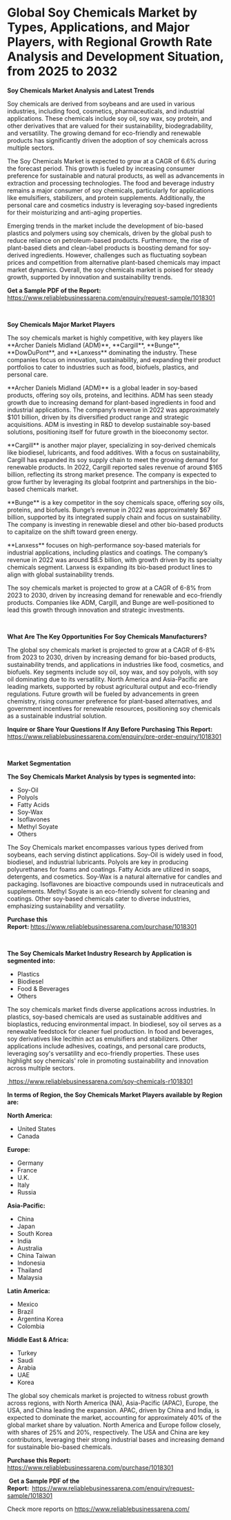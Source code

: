 <p><h1>Global Soy Chemicals Market by Types, Applications, and Major Players, with Regional Growth Rate Analysis and Development Situation, from 2025 to 2032</h1></p><p><strong>Soy Chemicals Market Analysis and Latest Trends</strong></p>
<p><p>Soy chemicals are derived from soybeans and are used in various industries, including food, cosmetics, pharmaceuticals, and industrial applications. These chemicals include soy oil, soy wax, soy protein, and other derivatives that are valued for their sustainability, biodegradability, and versatility. The growing demand for eco-friendly and renewable products has significantly driven the adoption of soy chemicals across multiple sectors.</p><p>The Soy Chemicals Market is expected to grow at a CAGR of 6.6% during the forecast period. This growth is fueled by increasing consumer preference for sustainable and natural products, as well as advancements in extraction and processing technologies. The food and beverage industry remains a major consumer of soy chemicals, particularly for applications like emulsifiers, stabilizers, and protein supplements. Additionally, the personal care and cosmetics industry is leveraging soy-based ingredients for their moisturizing and anti-aging properties.</p><p>Emerging trends in the market include the development of bio-based plastics and polymers using soy chemicals, driven by the global push to reduce reliance on petroleum-based products. Furthermore, the rise of plant-based diets and clean-label products is boosting demand for soy-derived ingredients. However, challenges such as fluctuating soybean prices and competition from alternative plant-based chemicals may impact market dynamics. Overall, the soy chemicals market is poised for steady growth, supported by innovation and sustainability trends.</p></p>
<p><strong>Get a Sample PDF of the Report:&nbsp;</strong> <a href="https://www.reliablebusinessarena.com/enquiry/request-sample/1018301?utm_campaign=1871&utm_medium=2&utm_source=Github&utm_content=ia&utm_term=26012025&utm_id=soy-chemicals">https://www.reliablebusinessarena.com/enquiry/request-sample/1018301</a></p>
<p>&nbsp;</p>
<p><strong>Soy Chemicals Major Market Players</strong></p>
<p><p>The soy chemicals market is highly competitive, with key players like **Archer Daniels Midland (ADM)**, **Cargill**, **Bunge**, **DowDuPont**, and **Lanxess** dominating the industry. These companies focus on innovation, sustainability, and expanding their product portfolios to cater to industries such as food, biofuels, plastics, and personal care.</p><p>**Archer Daniels Midland (ADM)** is a global leader in soy-based products, offering soy oils, proteins, and lecithins. ADM has seen steady growth due to increasing demand for plant-based ingredients in food and industrial applications. The company’s revenue in 2022 was approximately $101 billion, driven by its diversified product range and strategic acquisitions. ADM is investing in R&D to develop sustainable soy-based solutions, positioning itself for future growth in the bioeconomy sector.</p><p>**Cargill** is another major player, specializing in soy-derived chemicals like biodiesel, lubricants, and food additives. With a focus on sustainability, Cargill has expanded its soy supply chain to meet the growing demand for renewable products. In 2022, Cargill reported sales revenue of around $165 billion, reflecting its strong market presence. The company is expected to grow further by leveraging its global footprint and partnerships in the bio-based chemicals market.</p><p>**Bunge** is a key competitor in the soy chemicals space, offering soy oils, proteins, and biofuels. Bunge’s revenue in 2022 was approximately $67 billion, supported by its integrated supply chain and focus on sustainability. The company is investing in renewable diesel and other bio-based products to capitalize on the shift toward green energy.</p><p>**Lanxess** focuses on high-performance soy-based materials for industrial applications, including plastics and coatings. The company’s revenue in 2022 was around $8.5 billion, with growth driven by its specialty chemicals segment. Lanxess is expanding its bio-based product lines to align with global sustainability trends.</p><p>The soy chemicals market is projected to grow at a CAGR of 6-8% from 2023 to 2030, driven by increasing demand for renewable and eco-friendly products. Companies like ADM, Cargill, and Bunge are well-positioned to lead this growth through innovation and strategic investments.</p></p>
<p>&nbsp;</p>
<p><strong>What Are The Key Opportunities For Soy Chemicals Manufacturers?</strong></p>
<p><p>The global soy chemicals market is projected to grow at a CAGR of 6-8% from 2023 to 2030, driven by increasing demand for bio-based products, sustainability trends, and applications in industries like food, cosmetics, and biofuels. Key segments include soy oil, soy wax, and soy polyols, with soy oil dominating due to its versatility. North America and Asia-Pacific are leading markets, supported by robust agricultural output and eco-friendly regulations. Future growth will be fueled by advancements in green chemistry, rising consumer preference for plant-based alternatives, and government incentives for renewable resources, positioning soy chemicals as a sustainable industrial solution.</p></p>
<p><strong>Inquire or Share Your Questions If Any Before Purchasing This Report:</strong> <a href="https://www.reliablebusinessarena.com/enquiry/pre-order-enquiry/1018301?utm_campaign=1871&utm_medium=2&utm_source=Github&utm_content=ia&utm_term=26012025&utm_id=soy-chemicals">https://www.reliablebusinessarena.com/enquiry/pre-order-enquiry/1018301</a></p>
<p>&nbsp;</p>
<p><strong>Market Segmentation</strong></p>
<p><strong>The Soy Chemicals Market Analysis by types is segmented into:</strong></p>
<p><ul><li>Soy-Oil</li><li>Polyols</li><li>Fatty Acids</li><li>Soy-Wax</li><li>Isoflavones</li><li>Methyl Soyate</li><li>Others</li></ul></p>
<p><p>The Soy Chemicals market encompasses various types derived from soybeans, each serving distinct applications. Soy-Oil is widely used in food, biodiesel, and industrial lubricants. Polyols are key in producing polyurethanes for foams and coatings. Fatty Acids are utilized in soaps, detergents, and cosmetics. Soy-Wax is a natural alternative for candles and packaging. Isoflavones are bioactive compounds used in nutraceuticals and supplements. Methyl Soyate is an eco-friendly solvent for cleaning and coatings. Other soy-based chemicals cater to diverse industries, emphasizing sustainability and versatility.</p></p>
<p><strong>Purchase this Report:&nbsp;</strong><a href="https://www.reliablebusinessarena.com/purchase/1018301?utm_campaign=1871&utm_medium=2&utm_source=Github&utm_content=ia&utm_term=26012025&utm_id=soy-chemicals">https://www.reliablebusinessarena.com/purchase/1018301</a></p>
<p>&nbsp;</p>
<p><strong>The Soy Chemicals Market Industry Research by Application is segmented into:</strong></p>
<p><ul><li>Plastics</li><li>Biodiesel</li><li>Food & Beverages</li><li>Others</li></ul></p>
<p><p>The soy chemicals market finds diverse applications across industries. In plastics, soy-based chemicals are used as sustainable additives and bioplastics, reducing environmental impact. In biodiesel, soy oil serves as a renewable feedstock for cleaner fuel production. In food and beverages, soy derivatives like lecithin act as emulsifiers and stabilizers. Other applications include adhesives, coatings, and personal care products, leveraging soy's versatility and eco-friendly properties. These uses highlight soy chemicals' role in promoting sustainability and innovation across multiple sectors.</p></p>
<p><a href="https://www.reliablebusinessarena.com/soy-chemicals-r1018301?utm_campaign=1871&utm_medium=2&utm_source=Github&utm_content=ia&utm_term=26012025&utm_id=soy-chemicals">&nbsp;https://www.reliablebusinessarena.com/soy-chemicals-r1018301</a></p>
<p><strong>In terms of Region, the Soy Chemicals Market Players available by Region are:</strong></p>
<p>
    <p> <strong> North America: </strong>
        <ul>
            <li>United States</li>
            <li>Canada</li>
        </ul>
        </p> 
    <p> <strong> Europe: </strong>
        <ul>
            <li>Germany</li>
            <li>France</li>
            <li>U.K.</li>
            <li>Italy</li>
            <li>Russia</li>
        </ul>
        </p> 
    <p> <strong> Asia-Pacific: </strong>
        <ul>
            <li>China</li>
            <li>Japan</li>
            <li>South Korea</li>
            <li>India</li>
            <li>Australia</li>
            <li>China Taiwan</li>
            <li>Indonesia</li>
            <li>Thailand</li>
            <li>Malaysia</li>
        </ul>
        </p> 
    <p> <strong> Latin America: </strong>
        <ul>
            <li>Mexico</li>
            <li>Brazil</li>
            <li>Argentina Korea</li>
            <li>Colombia</li>
        </ul>
        </p> 
    <p> <strong> Middle East & Africa: </strong>
        <ul>
            <li>Turkey</li>
            <li>Saudi</li>
            <li>Arabia</li>
            <li>UAE</li>
            <li>Korea</li>
        </ul>
    </p>
    </p>
<p><p>The global soy chemicals market is projected to witness robust growth across regions, with North America (NA), Asia-Pacific (APAC), Europe, the USA, and China leading the expansion. APAC, driven by China and India, is expected to dominate the market, accounting for approximately 40% of the global market share by valuation. North America and Europe follow closely, with shares of 25% and 20%, respectively. The USA and China are key contributors, leveraging their strong industrial bases and increasing demand for sustainable bio-based chemicals.</p></p>
<p><strong>Purchase this Report: </strong><a href="https://www.reliablebusinessarena.com/purchase/1018301?utm_campaign=1871&utm_medium=2&utm_source=Github&utm_content=ia&utm_term=26012025&utm_id=soy-chemicals">https://www.reliablebusinessarena.com/purchase/1018301</a></p>
<p>&nbsp;<strong>Get a Sample PDF of the Report:&nbsp;&nbsp;</strong><a href="https://www.reliablebusinessarena.com/enquiry/request-sample/1018301?utm_campaign=1871&utm_medium=2&utm_source=Github&utm_content=ia&utm_term=26012025&utm_id=soy-chemicals">https://www.reliablebusinessarena.com/enquiry/request-sample/1018301</a></p>
<p><strong></strong></p>
<p>Check more reports on <a href="https://www.reliablebusinessarena.com/?utm_campaign=1871&utm_medium=2&utm_source=Github&utm_content=ia&utm_term=26012025&utm_id=soy-chemicals">https://www.reliablebusinessarena.com/</a></p>